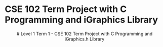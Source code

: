 # CSE 102 Term Project with C Programming and iGraphics Library
<p align="center"> # Level 1 Term 1 - CSE 102 Term Project with C Programming and iGraphics.h Library</p>
